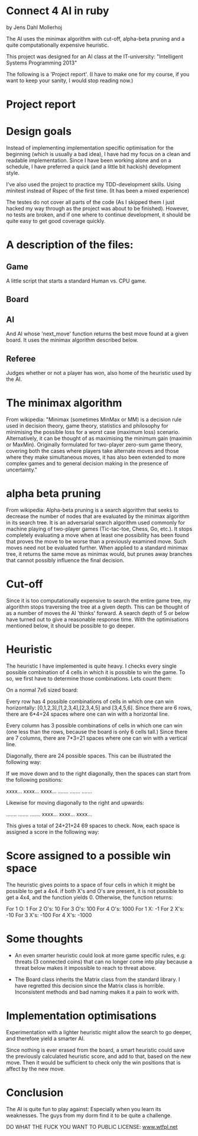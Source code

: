 Connect 4 AI in ruby
====================
by Jens Dahl Mollerhoj

The AI uses the minimax algorithm with cut-off, alpha-beta pruning and a quite 
computationally expensive heuristic.

This project was designed for an AI class at the IT-university:
"Intelligent Systems Programming 2013"

The following is a 'Project report'. (I have to make one for my course, if you
want to keep your sanity, I would stop reading now.)

Project report
==============

# Design goals

Instead of implementing implementation specific optimisation for the beginning
(which is usually a bad idea), I have had my focus on a clean and readable
implementation. Since I have been working alone and on a schedule, I have
preferred a quick (and a little bit hackish) development style.

I've also used the project to practice my TDD-development skills. Using
minitest instead of Rspec of the first time. (It has been a mixed experience)

The testes do not cover all parts of the code (As I skipped them I just hacked
my way through as the project was about to be finished). However, no tests
are broken, and if one where to continue development, it should be quite easy
to get good coverage quickly.

# A description of the files:

## Game
  A little script that starts a standard Human vs. CPU game.
## Board

## AI
  And AI whose 'next_move' function returns the best move found at a given
  board. It uses the minimax algorithm described below.

## Referee
  Judges whether or not a player has won, also home of the heuristic used by the AI.

# The minimax algorithm

  From wikipedia:
  "Minimax (sometimes MinMax or MM) is a decision rule used in decision
  theory, game theory, statistics and philosophy for minimising the possible
  loss for a worst case (maximum loss) scenario. Alternatively, it can be
  thought of as maximising the minimum gain (maximin or MaxMin). Originally
  formulated for two-player zero-sum game theory, covering both the cases
  where players take alternate moves and those where they make simultaneous
  moves, it has also been extended to more complex games and to general
  decision making in the presence of uncertainty."

# alpha beta pruning
  From wikipedia:
  Alpha-beta pruning is a search algorithm that seeks to decrease the number of nodes that are evaluated by the minimax algorithm in its search tree. It is an adversarial search algorithm used commonly for machine playing of two-player games (Tic-tac-toe, Chess, Go, etc.). It stops completely evaluating a move when at least one possibility has been found that proves the move to be worse than a previously examined move. Such moves need not be evaluated further. When applied to a standard minimax tree, it returns the same move as minimax would, but prunes away branches that cannot possibly influence the final decision.

# Cut-off
  Since it is too computationally expensive to search the entire game tree,
  my algorithm stops traversing the tree at a given depth. This can be
  thought of as a number of moves the AI 'thinks' forward. A search depth
  of 5 or below have turned out to give a reasonable response time. With the
  optimisations mentioned below, it should be possible to go deeper.

# Heuristic

  The heuristic I have implemented is quite heavy. I checks every single
  possible combination of 4 cells in which it is possible to win the game. To
  so, we first have to determine those combinations. Lets count them:

  On a normal 7x6 sized board:
  
  Every row has 4 possible combinations of cells
  in which one can win horizontally: [0,1,2,3],[1,2,3,4],[2,3,4,5] and
  [3,4,5,6]. Since there are 6 rows, there are 6*4=24 spaces where one can win
  with a horizontal line.

  Every column has 3 possible combinations of cells in which one can win (one
  less than the rows, because the board is only 6 cells tall.) Since there are
  7 columns, there are 7*3=21 spaces where one can win with a vertical line.

  Diagonally, there are 24 possible spaces. This can be illustrated the
  following way:

  If we move down and to the right diagonally, then the spaces can start from
  the following positions:

  xxxx...
  xxxx...
  xxxx...
  .......
  .......
  .......

  Likewise for moving diagonally to the right and upwards:

  .......
  .......
  .......
  xxxx...
  xxxx...
  xxxx...

  This gives a total of 24+21+24 69 spaces to check. Now, each space is
  assigned a score in the following way:

# Score assigned to a possible win space

  The heuristic gives points to a space of four cells in which it might be
  possible to get a 4x4. if both X's and O's are present, it is not possible
  to get a 4x4, and the function yields 0. Otherwise, the function returns: 

  For 1 O:   1
  For 2 O's: 10
  For 3 O's: 100
  For 4 O's: 1000
  For 1 X:   -1
  For 2 X's: -10
  For 3 X's: -100
  For 4 X's: -1000

# Some thoughts

- An even smarter heuristic could look at more game specific rules, e.g:
  threats (3 connected coins) that can no longer come into play because a
  threat below makes it impossible to reach to threat above.

- The Board class inherits the Matrix class from the standard library. I have
regretted this decision since the Matrix class is horrible. Inconsistent
methods and bad naming makes it a pain to work with.

# Implementation optimisations

Experimentation with a lighter heuristic might allow the search to go
deeper, and therefore yield a smarter AI.

Since nothing is ever erased from the board, a smart heuristic could save the 
previously calculated heuristic score, and add to that, based on the new move.
Then it would be sufficient to check only the win positions that is affect by
the new move.

# Conclusion

The AI is quite fun to play against: Especially when you learn its weaknesses.
The guys from my dorm find it to be quite a challenge.

DO WHAT THE FUCK YOU WANT TO PUBLIC LICENSE: www.wtfpl.net
